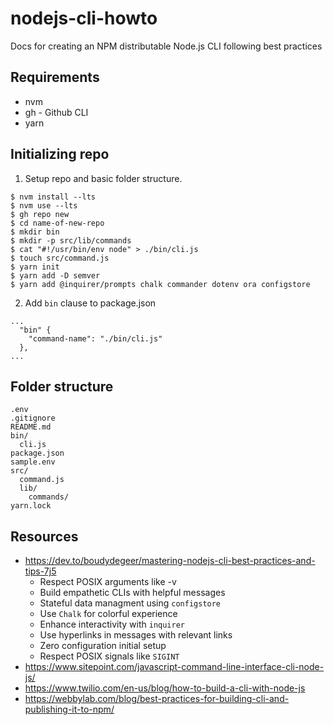 # nodejs-cli-howto
Docs for creating an NPM distributable Node.js CLI following best practices

## Requirements
- nvm
- gh - Github CLI
- yarn


## Initializing repo

1. Setup repo and basic folder structure.
```
$ nvm install --lts
$ nvm use --lts
$ gh repo new
$ cd name-of-new-repo
$ mkdir bin
$ mkdir -p src/lib/commands
$ cat "#!/usr/bin/env node" > ./bin/cli.js
$ touch src/command.js
$ yarn init
$ yarn add -D semver
$ yarn add @inquirer/prompts chalk commander dotenv ora configstore
```

2. Add `bin` clause to package.json
```
...
  "bin" {
    "command-name": "./bin/cli.js"
  },
...
```

## Folder structure
```
.env
.gitignore
README.md
bin/
  cli.js
package.json
sample.env
src/
  command.js
  lib/
    commands/
yarn.lock
```


## Resources
- https://dev.to/boudydegeer/mastering-nodejs-cli-best-practices-and-tips-7j5
  - Respect POSIX arguments like -v
  - Build empathetic CLIs with helpful messages
  - Stateful data managment using `configstore`
  - Use `Chalk` for colorful experience
  - Enhance interactivity with `inquirer`
  - Use hyperlinks in messages with relevant links
  - Zero configuration initial setup
  - Respect POSIX signals like `SIGINT`
- https://www.sitepoint.com/javascript-command-line-interface-cli-node-js/
- https://www.twilio.com/en-us/blog/how-to-build-a-cli-with-node-js
- https://webbylab.com/blog/best-practices-for-building-cli-and-publishing-it-to-npm/
